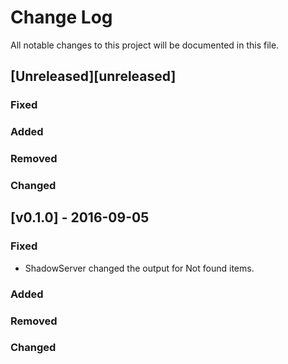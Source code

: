 Change Log
==========

All notable changes to this project will be documented in this file.

[Unreleased][unreleased]
------------------------

### Fixed

### Added

### Removed

### Changed

[v0.1.0] - 2016-09-05
---------------------

### Fixed

-	ShadowServer changed the output for Not found items.

### Added

### Removed

### Changed

